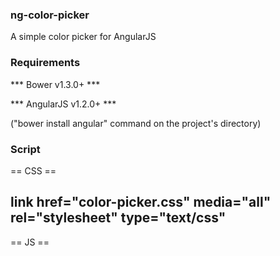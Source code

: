 
### ng-color-picker
A simple color picker for AngularJS


### Requirements

*** Bower v1.3.0+ ***

*** AngularJS v1.2.0+ ***

("bower install angular" command on the project's directory)


### Script

== CSS ==

## link href="color-picker.css" media="all" rel="stylesheet" type="text/css"

== JS ==

## <script src="bower_components/angular/angular.min.js"></script>
## <script src="color-picker.js"></script>
## <script src="example.js"></scrip

== HTML ==

## <ng<ng-color-picker selected='selected' customized-colors="colors"></ng-color-picker>


### Changing the default colors


<ul>
    <!-- ngRepeat: color in colors -->
        <li class="ng-scope" ng-repeat="color in colors" ng-class="{selected: (color===selected)}" ng-click="pick(color)"
            style="background-color:#643264;"></li>
    <!-- end ngRepeat: color in colors -->
        <li class="ng-scope" ng-repeat="color in colors" ng-class="{selected: (color===selected)}" ng-click="pick(color)"
            style="background-color:#d23c0a;"></li>
    <!-- end ngRepeat: color in colors -->
       .
       .
       .
    <!-- end ngRepeat: color in colors -->
</ul>


### Using

Bower: bower v1.3.9
IDE: JetBRAINS WebStorm 8
Angular: angular v1.2.23


### Based on

## [http://ng-color-picker.herokuapp.com](http://ng-color-picker.herokuapp.com/)

